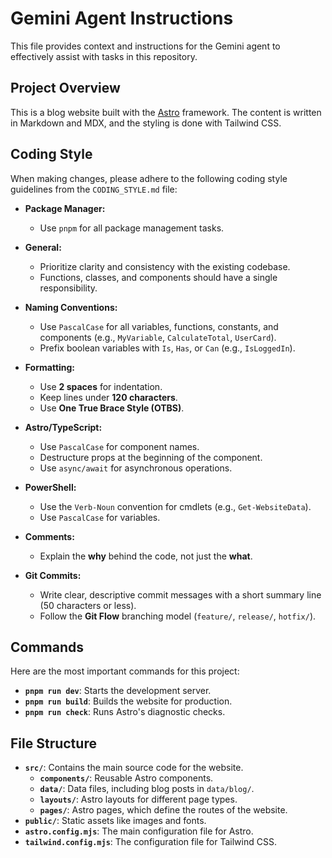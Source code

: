 # Gemini Agent Instructions

This file provides context and instructions for the Gemini agent to effectively assist with tasks in this repository.

## Project Overview

This is a blog website built with the [Astro](https://astro.build/) framework. The content is written in Markdown and MDX, and the styling is done with Tailwind CSS.

## Coding Style

When making changes, please adhere to the following coding style guidelines from the `CODING_STYLE.md` file:

- **Package Manager:**
  - Use `pnpm` for all package management tasks.

- **General:**
  - Prioritize clarity and consistency with the existing codebase.
  - Functions, classes, and components should have a single responsibility.

- **Naming Conventions:**
  - Use `PascalCase` for all variables, functions, constants, and components (e.g., `MyVariable`, `CalculateTotal`, `UserCard`).
  - Prefix boolean variables with `Is`, `Has`, or `Can` (e.g., `IsLoggedIn`).

- **Formatting:**
  - Use **2 spaces** for indentation.
  - Keep lines under **120 characters**.
  - Use **One True Brace Style (OTBS)**.

- **Astro/TypeScript:**
  - Use `PascalCase` for component names.
  - Destructure props at the beginning of the component.
  - Use `async/await` for asynchronous operations.

- **PowerShell:**
  - Use the `Verb-Noun` convention for cmdlets (e.g., `Get-WebsiteData`).
  - Use `PascalCase` for variables.

- **Comments:**
  - Explain the **why** behind the code, not just the **what**.

- **Git Commits:**
  - Write clear, descriptive commit messages with a short summary line (50 characters or less).
  - Follow the **Git Flow** branching model (`feature/`, `release/`, `hotfix/`).

## Commands

Here are the most important commands for this project:

- **`pnpm run dev`**: Starts the development server.
- **`pnpm run build`**: Builds the website for production.
- **`pnpm run check`**: Runs Astro's diagnostic checks.

## File Structure

- **`src/`**: Contains the main source code for the website.
  - **`components/`**: Reusable Astro components.
  - **`data/`**: Data files, including blog posts in `data/blog/`.
  - **`layouts/`**: Astro layouts for different page types.
  - **`pages/`**: Astro pages, which define the routes of the website.
- **`public/`**: Static assets like images and fonts.
- **`astro.config.mjs`**: The main configuration file for Astro.
- **`tailwind.config.mjs`**: The configuration file for Tailwind CSS.
